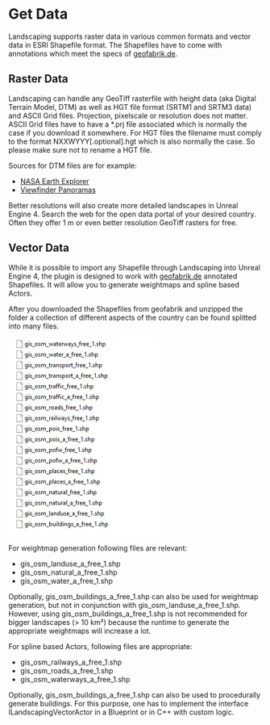 # Get Data

Landscaping supports raster data in various common formats and vector data in ESRI Shapefile format. The Shapefiles have to come with annotations which meet the specs of [geofabrik.de](https://download.geofabrik.de/).

## Raster Data

Landscaping can handle any GeoTiff rasterfile with height data (aka Digital Terrain Model, DTM) as well as HGT file format (SRTM1 and SRTM3 data) and ASCII Grid files.
Projection, pixelscale or resolution does not matter.
ASCII Grid files have to have a *.prj file associated which is normally the case if you download it somewhere.
For HGT files the filename must comply to the format NXXWYYY[.optional].hgt which is also normally the case. So please make sure not to rename a HGT file.

Sources for DTM files are for example:

- [NASA Earth Explorer](https://earthexplorer.usgs.gov/)
- [Viewfinder Panoramas](http://viewfinderpanoramas.org/dem3.html)

Better resolutions will also create more detailed landscapes in Unreal Engine 4. Search the web for the open data portal of your desired country. Often they offer 1 m or even better resolution GeoTiff rasters for free.

## Vector Data

While it is possible to import any Shapefile through Landscaping into Unreal Engine 4, the plugin is designed to work with [geofabrik.de](https://download.geofabrik.de/) annotated Shapefiles. It will allow you to generate weightmaps and spline based Actors.

After you downloaded the Shapefiles from geofabrik and unzipped the folder a collection of different aspects of the country can be found splitted into many files.

![Landscaping Tab](_media/ue4_landscaping_shapefile.jpg)

For weightmap generation following files are relevant:

- gis_osm_landuse_a_free_1.shp
- gis_osm_natural_a_free_1.shp
- gis_osm_water_a_free_1.shp

Optionally, gis_osm_buildings_a_free_1.shp can also be used for weightmap generation, but not in conjunction with gis_osm_landuse_a_free_1.shp. However, using gis_osm_buildings_a_free_1.shp is not recommended for bigger landscapes (> 10 km²) because the runtime to generate the appropriate weightmaps will increase a lot.

For spline based Actors, following files are appropriate:

- gis_osm_railways_a_free_1.shp
- gis_osm_roads_a_free_1.shp
- gis_osm_waterways_a_free_1.shp

Optionally, gis_osm_buildings_a_free_1.shp can also be used to procedurally generate buildings. For this purpose, one has to implement the interface ILandscapingVectorActor in a Blueprint or in C++ with custom logic.